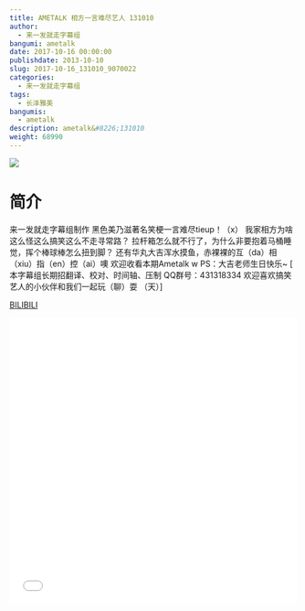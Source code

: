 ```yaml
---
title: AMETALK 相方一言难尽艺人 131010
author: 
  - 来一发就走字幕组
bangumi: ametalk
date: 2017-10-16 00:00:00
publishdate: 2013-10-10
slug: 2017-10-16_131010_9070022
categories: 
  - 来一发就走字幕组
tags: 
  - 长泽雅美
bangumis: 
  - ametalk
description: ametalk&#8226;131010
weight: 68990
---
```


![](https://i.imgur.com/5rbF6Qy.jpg)

# 简介  
来一发就走字幕组制作
黑色美乃滋著名笑梗一言难尽tieup！（x）
我家相方为啥这么怪这么搞笑这么不走寻常路？
拉杆箱怎么就不行了，为什么非要抱着马桶睡觉，挥个棒球棒怎么扭到脚？
还有华丸大吉浑水摸鱼，赤裸裸的互（da）相（xiu）指（en）控（ai）噢
欢迎收看本期Ametalk w PS：大吉老师生日快乐~
 [ 本字幕组长期招翻译、校对、时间轴、压制   QQ群号：431318334 欢迎喜欢搞笑艺人的小伙伴和我们一起玩（聊）耍 （天）]

  [BILIBILI](https://www.bilibili.com/video/av9070022/)


  <iframe src="//www.bilibili.com/html/html5player.html?cid=14984241&aid=9070022" width="100%" height="500" frameborder="0" allowfullscreen="allowfullscreen"></iframe>
